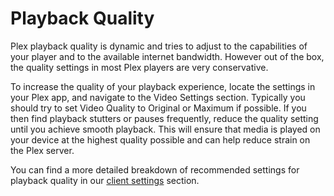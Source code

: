 # Playback Quality

Plex playback quality is dynamic and tries to adjust to the capabilities of your player and to the available internet bandwidth. However out of the box, the quality settings in most Plex players are very conservative.

To increase the quality of your playback experience, locate the settings in your Plex app, and navigate to the Video Settings section. Typically you should try to set Video Quality to Original or Maximum if possible. If you then find playback stutters or pauses frequently, reduce the quality setting until you achieve smooth playback. This will ensure that media is played on your device at the highest quality possible and can help reduce strain on the Plex server.

You can find a more detailed breakdown of recommended settings for playback quality in our [client settings](../clients/index.md) section.

